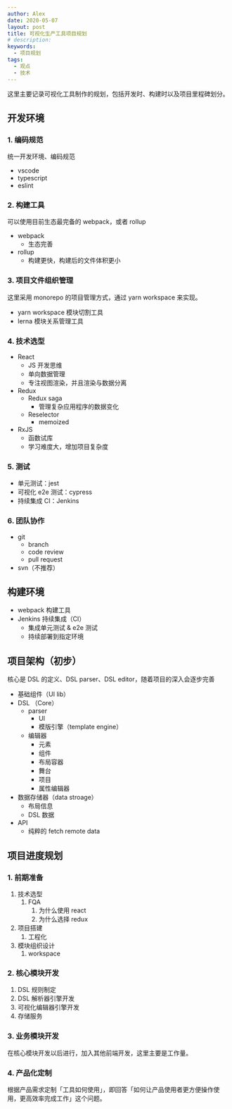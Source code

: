 ```yaml
---
author: Alex
date: 2020-05-07
layout: post
title: 可视化生产工具项目规划
# description: 
keywords: 
  - 项目规划
tags:
  - 观点
  - 技术
---
```


这里主要记录可视化工具制作的规划，包括开发时、构建时以及项目里程碑划分。

## 开发环境

### 1. 编码规范

统一开发环境、编码规范

- vscode
- typescript
- eslint



### 2. 构建工具

可以使用目前生态最完备的 webpack，或者 rollup

- webpack
  - 生态完善
- rollup
  - 构建更快，构建后的文件体积更小



### 3. 项目文件组织管理

这里采用 monorepo 的项目管理方式，通过 yarn workspace 来实现。

- yarn workspace 模块切割工具
- lerna 模块关系管理工具



### 4. 技术选型

- React
  - JS 开发思维
  - 单向数据管理
  - 专注视图渲染，并且渲染与数据分离
- Redux
  - Redux saga
    - 管理复杂应用程序的数据变化
  - Reselector
    - memoized
- RxJS
  - 函数试库
  - 学习难度大，增加项目复杂度



### 5. 测试

- 单元测试：jest
- 可视化 e2e 测试：cypress
- 持续集成 CI：Jenkins



### 6. 团队协作

- git
  - branch
  - code review
  - pull request
- svn（不推荐）



## 构建环境

- webpack 构建工具
- Jenkins 持续集成（CI）
  - 集成单元测试 & e2e 测试
  - 持续部署到指定环境



## 项目架构（初步）

核心是 DSL 的定义、DSL parser、DSL editor，随着项目的深入会逐步完善

- 基础组件（UI lib）
- DSL （Core）
  - parser
    - UI
    - 模版引擎（template engine）
  - 编辑器
    - 元素
    - 组件
    - 布局容器
    - 舞台
    - 项目
    - 属性编辑器
- 数据存储器（data stroage）
  - 布局信息
  - DSL 数据
- API
  - 纯粹的 fetch remote data



## 项目进度规划

### 1. 前期准备

1. 技术选型
   1. FQA
      1. 为什么使用 react
      2. 为什么选择 redux
2. 项目搭建
   1. 工程化
3. 模块组织设计
   1. workspace

### 2. 核心模块开发

1. DSL 规则制定
2. DSL 解析器引擎开发
3. 可视化编辑器引擎开发
4. 存储服务

### 3. 业务模块开发

在核心模块开发以后进行，加入其他前端开发，这里主要是工作量。

### 4. 产品化定制

根据产品需求定制「工具如何使用」，即回答「如何让产品使用者更方便操作使用，更高效率完成工作」这个问题。